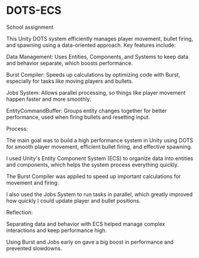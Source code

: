 # DOTS-ECS
School assignment

This Unity DOTS system efficiently manages player movement, bullet firing, and spawning using a data-oriented approach. Key features include:

Data Management: Uses Entities, Components, and Systems to keep data and behavior separate, which boosts performance.

Burst Compiler: Speeds up calculations by optimizing code with Burst, especially for tasks like moving players and bullets.

Jobs System: Allows parallel processing, so things like player movement happen faster and more smoothly.

EntityCommandBuffer: Groups entity changes together for better performance, used when firing bullets and resetting input.

Process:

The main goal was to build a high performance system in Unity using DOTS for smooth player movement, efficient bullet firing, and effective spawning.

I used Unity's Entity Component System (ECS) to organize data into entities and components, which helps the system process everything quickly.

The Burst Compiler was applied to speed up important calculations for movement and firing.

I also used the Jobs System to run tasks in parallel, which greatly improved how quickly I could update player and bullet positions.

Reflection:

Separating data and behavior with ECS helped manage complex interactions and keep performance high.

Using Burst and Jobs early on gave a big boost in performance and prevented slowdowns.